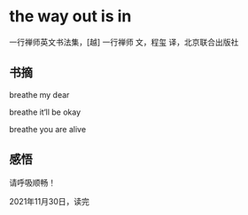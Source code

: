# the way out is in

一行禅师英文书法集，[越] 一行禅师 文，程玺 译，北京联合出版社

## 书摘

breathe my dear

breathe it‘ll be okay

breathe you are alive

## 感悟

请呼吸顺畅！

2021年11月30日，读完